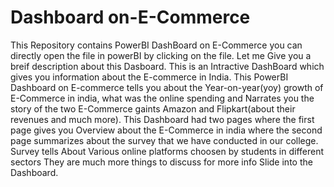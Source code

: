 # Dashboard on-E-Commerce
This Repository contains PowerBI DashBoard on E-Commerce you can directly open the file in powerBI by clicking on the file. Let me Give you a breif description about this Dasboard. This is an Intractive DashBoard which gives you information about the E-commerce in India. This PowerBI Dashboard on E-commerce tells you about the Year-on-year(yoy) growth of E-Commerce in india, what was the online spending and Narrates you the story of the two E-Commerce gaints Amazon and Flipkart(about their revenues and much more). This Dashboard had two pages where the first page gives you Overview about the E-Commerce in india where the second page summarizes about the survey that we have conducted in our college.
Survey tells About Various online platforms choosen by students in different sectors 
They are much more things to discuss 
for more info Slide into the Dashboard.
